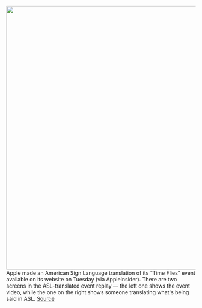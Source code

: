 <img src='https://cdn.vox-cdn.com/thumbor/o7eA4WW_JYOEOg_3WB0e_1gp6DU=/0x0:1920x1080/1200x800/filters:focal(807x387:1113x693)/cdn.vox-cdn.com/uploads/chorus_image/image/67413184/Screen_Shot_2020_09_15_at_4.06.12_PM.0.png' width='700px' /><br/>
Apple made an American Sign Language translation of its “Time Flies” event available on its website on Tuesday (via AppleInsider). There are two screens in the ASL-translated event replay — the left one shows the event video, while the one on the right shows someone translating what's being said in ASL.
<a href='https://www.theverge.com/2020/9/15/21438844/apple-american-sign-language-asl-translation-time-flies-event-video'> Source <a/>
